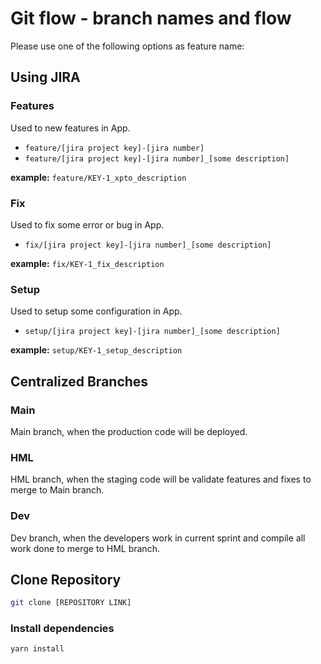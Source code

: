 # Git flow - branch names and flow

Please use one of the following options as feature name:

## Using JIRA

### Features

Used to new features in App.

- `feature/[jira project key]-[jira number]`
- `feature/[jira project key]-[jira number]_[some description]`

**example:** `feature/KEY-1_xpto_description`

### Fix

Used to fix some error or bug in App.

- `fix/[jira project key]-[jira number]_[some description]`

**example:** `fix/KEY-1_fix_description`

### Setup

Used to setup some configuration in App.

- `setup/[jira project key]-[jira number]_[some description]`

**example:** `setup/KEY-1_setup_description`

## Centralized Branches

### Main

Main branch, when the production code will be deployed.

### HML

HML branch, when the staging code will be validate features and fixes to merge to Main branch.

### Dev

Dev branch, when the developers work in current sprint and compile all work done to merge to HML branch.

## Clone Repository

```sh
git clone [REPOSITORY LINK]
```

### Install dependencies

```sh
yarn install
```
